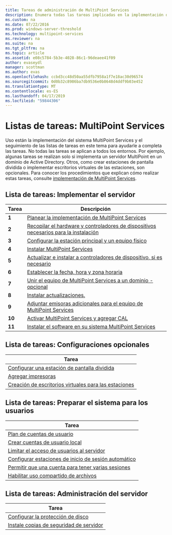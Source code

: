 ```yaml
---
title: Tareas de administración de MultiPoint Services
description: Enumera todas las tareas implicadas en la implementación de MultiPoint Services, junto con vínculos a instrucciones
ms.custom: na
ms.date: 07/22/2016
ms.prod: windows-server-threshold
ms.technology: multipoint-services
ms.reviewer: na
ms.suite: na
ms.tgt_pltfrm: na
ms.topic: article
ms.assetid: e08c5784-5b3e-4028-86c1-96deaee41f09
author: evaseydl
manager: scottman
ms.author: evas
ms.openlocfilehash: ccbd3cc48d50aa55dfb7958a1f7e18ac30d96574
ms.sourcegitcommit: 0d0b32c8986ba7db9536e0b8648d4ddf9b03e452
ms.translationtype: MT
ms.contentlocale: es-ES
ms.lasthandoff: 04/17/2019
ms.locfileid: "59844306"
---
```

# <a name="task-lists-multipoint-services"></a>Listas de tareas: MultiPoint Services
Uso están la implementación del sistema MultiPoint Services y el seguimiento de las listas de tareas en este tema para ayudarle a completa las tareas. No todas las tareas se aplican a todos los entornos. Por ejemplo, algunas tareas se realizan solo si implementa un servidor MultiPoint en un dominio de Active Directory. Otros, como crear estaciones de pantalla dividida o implementar escritorios virtuales de las estaciones, son opcionales. Para conocer los procedimientos que explican cómo realizar estas tareas, consulte [implementación de MultiPoint Services](deploying-multipoint-services.md).  
  
## <a name="task-list-deploy-the-server"></a>Lista de tareas: Implementar el servidor  

|Tarea|Descripción|  
|--------|---------------|  
|**1**|[Planear la implementación de MultiPoint Services](planning-a-multipoint-services-deployment.md)|  
|**2**|[Recopilar el hardware y controladores de dispositivos necesarios para la instalación](Collect-hardware-and-device-drivers-needed-for-the-installation.md)|  
|**3**|[Configurar la estación principal y un equipo físico](Set-up-the-physical-computer-and-primary-station.md)|  
|**4**|[Instalar MultiPoint Services](Install-MultiPoint-services.md)|  
|**5**|[Actualizar e instalar a controladores de dispositivo, si es necesario](Update-and-install-device-drivers-if-needed.md)|  
|**6**|[Establecer la fecha, hora y zona horaria](Set-the-date--time--and-time-zone.md)|  
|**7**|[Unir el equipo de MultiPoint Services a un dominio - opcional](Join-the-MultiPoint-services-computer-to-a-domain--optional-.md)|  
|**8**|[Instalar actualizaciones.](Install-updates.md)|  
|**9**|[Adjuntar emisoras adicionales para el equipo de MultiPoint Services](Attach-additional-stations-to-your-MultiPoint-services-computer.md)|  
|**10**|[Activar MultiPoint Services y agregar CAL](manage-client-access-licenses-with-multipoint-services.md)|  
|**11**|[Instalar el software en su sistema MultiPoint Services](Install-software-on-your-MultiPoint-services-system.md)|  
  
## <a name="task-list-optional-configurations"></a>Lista de tareas: Configuraciones opcionales  
  
|Tarea|  
|--------|  
|[Configurar una estación de pantalla dividida](Set-up-a-split-screen-station-in-MultiPoint-services.md)|  
|[Agregar impresoras](Add-printers.md)|  
|[Creación de escritorios virtuales para las estaciones](Create-Windows-10-Enterprise-virtual-desktops-for-stations.md)|  
  
## <a name="task-list-prepare-your-system-for-users"></a>Lista de tareas: Preparar el sistema para los usuarios  
  
|Tarea|  
|--------|  
|[Plan de cuentas de usuario](Plan-user-accounts-for-your-MultiPoint-services-environment.md)|  
|[Crear cuentas de usuario local](Create-local-user-accounts.md)|  
|[Limitar el acceso de usuarios al servidor](Limit-users--access-to-the-server-in-MultiPoint-services.md)|  
|[Configurar estaciones de inicio de sesión automático](Configure-stations-for-automatic-logon.md)|  
|[Permitir que una cuenta para tener varias sesiones](Allow-one-account-to-have-multiple-sessions.md)|  
|[Habilitar uso compartido de archivos](Enable-file-sharing-in-MultiPoint-services.md)|  
  
## <a name="task-list-server-administration"></a>Lista de tareas: Administración del servidor  
  
|Tarea|  
|--------|  
|[Configurar la protección de disco](Configure-Disk-Protection-in-MultiPoint-services.md)|  
|[Instale copias de seguridad de servidor](Install-Server-Backup-on-your-MultiPoint-services-computer.md)|